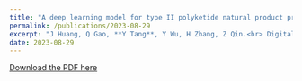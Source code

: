 ```yaml
---
title: "A deep learning model for type II polyketide natural product prediction without sequence alignment"
permalink: /publications/2023-08-29
excerpt: "J Huang, Q Gao, **Y Tang**, Y Wu, H Zhang, Z Qin.<br> Digital Discovery 2 (5), 1484-1493(2023)"
date: 2023-08-29
---
```


[Download the PDF here](https://github.com/jamestang23/jamestang23.github.io/blob/master/15.pdf)
